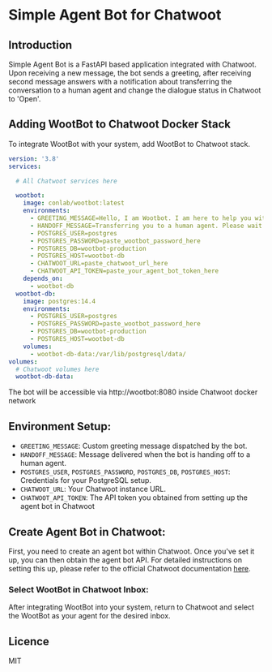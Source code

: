 # Simple Agent Bot for Chatwoot

## Introduction

Simple Agent Bot is a FastAPI based application integrated with Chatwoot. Upon receiving a new message, the bot sends a greeting, after receiving second message answers with a notification about transferring the conversation to a human agent and change the dialogue status in Chatwoot to 'Open'.

## Adding WootBot to Chatwoot Docker Stack

To integrate WootBot with your system, add WootBot to Chatwoot stack. 

```yaml
version: '3.8'
services:

  # All Chatwoot services here

  wootbot:
    image: conlab/wootbot:latest
    environments:
      - GREETING_MESSAGE=Hello, I am Wootbot. I am here to help you with your queries. How can I help you today?
      - HANDOFF_MESSAGE=Transferring you to a human agent. Please wait.
      - POSTGRES_USER=postgres
      - POSTGRES_PASSWORD=paste_wootbot_password_here
      - POSTGRES_DB=wootbot-production
      - POSTGRES_HOST=wootbot-db
      - CHATWOOT_URL=paste_chatwoot_url_here
      - CHATWOOT_API_TOKEN=paste_your_agent_bot_token_here
    depends_on:
      - wootbot-db
  wootbot-db:
    image: postgres:14.4
    environments:
      - POSTGRES_USER=postgres
      - POSTGRES_PASSWORD=paste_wootbot_password_here
      - POSTGRES_DB=wootbot-production
      - POSTGRES_HOST=wootbot-db
    volumes:
      - wootbot-db-data:/var/lib/postgresql/data/
volumes:
  # Chatwoot volumes here
  wootbot-db-data:
```

The bot will be accessible via http://wootbot:8080 inside Chatwoot docker network

## Environment Setup:

- `GREETING_MESSAGE`: Custom greeting message dispatched by the bot.
- `HANDOFF_MESSAGE`: Message delivered when the bot is handing off to a human agent.
- `POSTGRES_USER`, `POSTGRES_PASSWORD`, `POSTGRES_DB`, `POSTGRES_HOST`: Credentials for your PostgreSQL setup.
- `CHATWOOT_URL`: Your Chatwoot instance URL.
- `CHATWOOT_API_TOKEN`: The API token you obtained from setting up the agent bot in Chatwoot

## Create Agent Bot in Chatwoot:

First, you need to create an agent bot within Chatwoot. Once you've set it up, you can then obtain the agent bot API. For detailed instructions on setting this up, please refer to the official Chatwoot documentation [here](https://www.chatwoot.com/docs/product/others/agent-bots).


### Select WootBot in Chatwoot Inbox:

After integrating WootBot into your system, return to Chatwoot and select the WootBot as your agent for the desired inbox.

## Licence

MIT
